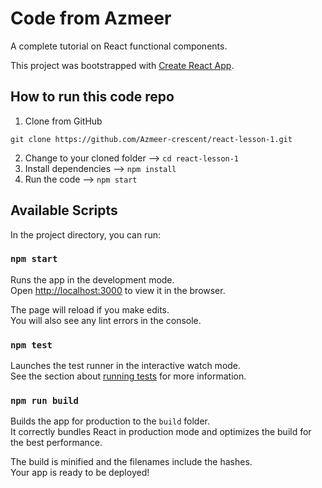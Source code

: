 # Code from Azmeer

A complete tutorial on React functional components.

This project was bootstrapped with [Create React App](https://github.com/facebook/create-react-app).

## How to run this code repo

1. Clone from GitHub

`git clone https://github.com/Azmeer-crescent/react-lesson-1.git`

2. Change to your cloned folder --> `cd react-lesson-1`
3. Install dependencies --> `npm install`
4. Run the code --> `npm start`

## Available Scripts

In the project directory, you can run:

### `npm start`

Runs the app in the development mode.<br />
Open [http://localhost:3000](http://localhost:3000) to view it in the browser.

The page will reload if you make edits.<br />
You will also see any lint errors in the console.

### `npm test`

Launches the test runner in the interactive watch mode.<br />
See the section about [running tests](https://facebook.github.io/create-react-app/docs/running-tests) for more information.

### `npm run build`

Builds the app for production to the `build` folder.<br />
It correctly bundles React in production mode and optimizes the build for the best performance.

The build is minified and the filenames include the hashes.<br />
Your app is ready to be deployed!
